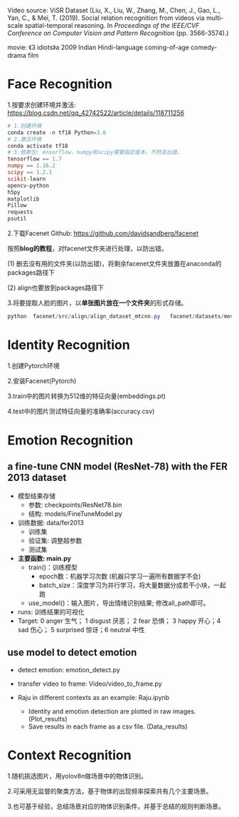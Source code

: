 Video source: ViSR Dataset (Liu, X., Liu, W., Zhang, M., Chen, J., Gao, L., Yan, C., & Mei, T. (2019). Social relation recognition from videos via multi-scale spatial-temporal reasoning. In *Proceedings of the IEEE/CVF Conference on Computer Vision and Pattern Recognition* (pp. 3566-3574).)

movie: 《3 idiots》a 2009 Indian Hindi-language coming-of-age comedy-drama film

# Face Recognition

1.按要求创建环境并激活: https://blog.csdn.net/qq_42742522/article/details/118711256

```powershell
# 1.创建环境
conda create -n tf18 Python=3.6
# 2.激活环境
conda activate tf18
# 3.依赖包: ensorflow，numpy和scipy需要指定版本，不然会出错。
tensorflow == 1.7
numpy == 1.16.2
scipy == 1.2.1
scikit-learn
opencv-python
h5py
matplotlib
Pillow
requests
psutil
```


2.下载Facenet Github: https://github.com/davidsandberg/facenet

按照**blog的教程**，对facenet文件夹进行处理，以防出错。

(1) 删去没有用的文件夹(以防出错)，将剩余facenet文件夹放置在anaconda的packages路径下 

(2) align也要放到packages路径下



3.将要提取人脸的图片，以**单张图片放在一个文件夹**的形式存储。

```powershell
python  facenet/src/align/align_dataset_mtcnn.py   facenet/datasets/movie/raw  facenet/datasets/movie/mtcnn --image_size 160 --margin 32 --random_order
```



# Identity Recognition

1.创建Pytorch环境

2.安装Facenet(Pytorch)

3.train中的图片转换为512维的特征向量(embeddings.pt)

4.test中的图片测试特征向量的准确率(accuracy.csv)



# Emotion Recognition

## a fine-tune CNN model (ResNet-78) with the FER 2013 dataset

- 模型结果存储
  - 参数: checkpoints/ResNet78.bin
  - 结构: models/FineTuneModel.py
- 训练数据: data/fer2013
  - 训练集
  - 验证集: 调整超参数
  - 测试集
- **主要函数: main.py**
  - train()：训练模型
    - epoch数：机器学习次数 (机器只学习一遍所有数据学不会)
    - batch_size：深度学习为并行学习，将大量数据分成若干小块，一起跑
  - use_model()：输入图片，导出情绪识别结果; 修改all_path即可。
- runs: 训练结果的可视化
- Target: 0 anger 生气； 1 disgust 厌恶； 2 fear 恐惧； 3 happy 开心；4 sad 伤心； 5 surprised 惊讶；6 neutral 中性

## use model to detect emotion

- detect emotion: emotion_detect.py

- transfer video to frame: Video/video_to_frame.py
- Raju in different contexts as an example: Raju.ipynb
  - Identity and emotion detection are plotted in raw images. (Plot_results)
  - Save results in each frame as a csv file. (Data_results)



# Context Recognition

1.随机挑选图片，用yolov8n做场景中的物体识别。

2.可采用无监督的聚类方法，基于物体的出现频率探索共有几个主要场景。

3.也可基于经验，总结场景对应的物体识别条件，并基于总结的规则判断场景。